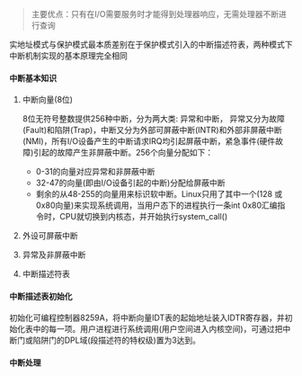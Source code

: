 > 主要优点：只有在I/O需要服务时才能得到处理器响应，无需处理器不断进行查询

实地址模式与保护模式最本质差别在于保护模式引入的中断描述符表，两种模式下中断机制实现的基本原理完全相同

#### 中断基本知识

1. 中断向量(8位)

   8位无符号整数提供256种中断，分为两大类: 异常和中断， 异常又分为故障(Fault)和陷阱(Trap)，中断又分为外部可屏蔽中断(INTR)和外部非屏蔽中断(NMI)，所有I/O设备产生的中断请求IRQ均引起屏蔽中断，紧急事件(硬件故障)引起的故障产生非屏蔽中断。256个向量分配如下：

   - 0-31的向量对应异常和非屏蔽中断
   - 32-47的向量(即由I/O设备引起的中断)分配给屏蔽中断
   - 剩余的从48-255的向量用来标识软中断。Linux只用了其中一个(128 或0x80向量)来实现系统调用，当用户态下的进程执行一条int 0x80汇编指令时，CPU就切换到内核态，并开始执行system_call()

2. 外设可屏蔽中断

3. 异常及非屏蔽中断

4. 中断描述符表

#### 中断描述表初始化

初始化可编程控制器8259A，将中断向量IDT表的起始地址装入IDTR寄存器，并初始化表中的每一项。用户进程进行系统调用(用户空间进入内核空间)，可通过把中断门或陷阱门的DPL域(段描述符的特权级)置为3达到。

#### 中断处理


